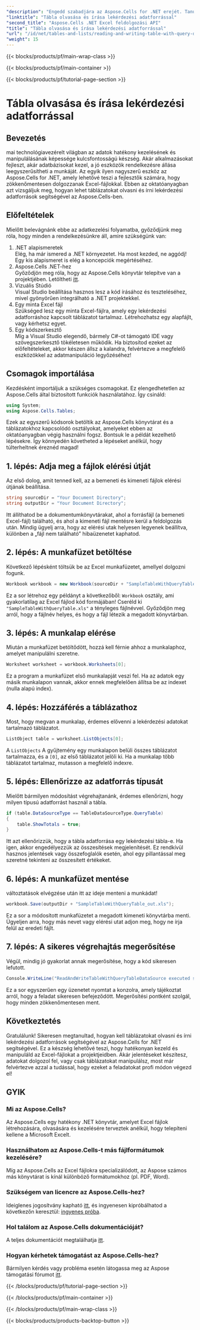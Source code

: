 ```yaml
---
"description": "Engedd szabadjára az Aspose.Cells for .NET erejét. Tanuld meg, hogyan kell táblázatokat olvasni és írni lekérdezési adatforrásokkal ebben a részletes, lépésről lépésre haladó útmutatóban."
"linktitle": "Tábla olvasása és írása lekérdezési adatforrással"
"second_title": "Aspose.Cells .NET Excel feldolgozási API"
"title": "Tábla olvasása és írása lekérdezési adatforrással"
"url": "/id/net/tables-and-lists/reading-and-writing-table-with-query-data-source/"
"weight": 15
---
```


{{< blocks/products/pf/main-wrap-class >}}

{{< blocks/products/pf/main-container >}}

{{< blocks/products/pf/tutorial-page-section >}}

# Tábla olvasása és írása lekérdezési adatforrással

## Bevezetés
mai technológiavezérelt világban az adatok hatékony kezelésének és manipulálásának képessége kulcsfontosságú készség. Akár alkalmazásokat fejleszt, akár adatbázisokat kezel, a jó eszközök rendelkezésre állása leegyszerűsítheti a munkáját. Az egyik ilyen nagyszerű eszköz az Aspose.Cells for .NET, amely lehetővé teszi a fejlesztők számára, hogy zökkenőmentesen dolgozzanak Excel-fájlokkal. Ebben az oktatóanyagban azt vizsgáljuk meg, hogyan lehet táblázatokat olvasni és írni lekérdezési adatforrások segítségével az Aspose.Cells-ben.
## Előfeltételek
Mielőtt belevágnánk ebbe az adatkezelési folyamatba, győződjünk meg róla, hogy minden a rendelkezésünkre áll, amire szükségünk van:
1. .NET alapismeretek  
   Elég, ha már ismered a .NET környezetet. Ha most kezded, ne aggódj! Egy kis alapismeret is elég a koncepciók megértéséhez.
2. Aspose.Cells .NET-hez  
   Győződjön meg róla, hogy az Aspose.Cells könyvtár telepítve van a projektjében. Letöltheti [itt](https://releases.aspose.com/cells/net/).
3. Vizuális Stúdió  
   Visual Studio beállítása hasznos lesz a kód írásához és teszteléséhez, mivel gyönyörűen integrálható a .NET projektekkel.
4. Egy minta Excel fájl  
   Szükséged lesz egy minta Excel-fájlra, amely egy lekérdezési adatforráshoz kapcsolt táblázatot tartalmaz. Létrehozhatsz egy alapfájlt, vagy kérhetsz egyet.
5. Egy kódszerkesztő  
   Míg a Visual Studio elegendő, bármely C#-ot támogató IDE vagy szövegszerkesztő tökéletesen működik.
Ha biztosítod ezeket az előfeltételeket, akkor készen állsz a kalandra, felvértezve a megfelelő eszközökkel az adatmanipuláció legyőzéséhez!
## Csomagok importálása
Kezdésként importáljuk a szükséges csomagokat. Ez elengedhetetlen az Aspose.Cells által biztosított funkciók használatához. Így csináld:
```csharp
using System;
using Aspose.Cells.Tables;
```
Ezek az egyszerű kódsorok betöltik az Aspose.Cells könyvtárat és a táblázatokhoz kapcsolódó osztályokat, amelyeket ebben az oktatóanyagban végig használni fogsz.
Bontsuk le a példát kezelhető lépésekre. Így könnyedén követheted a lépéseket anélkül, hogy túlterheltnek éreznéd magad!
## 1. lépés: Adja meg a fájlok elérési útját
Az első dolog, amit tenned kell, az a bemeneti és kimeneti fájlok elérési útjának beállítása. 
```csharp
string sourceDir = "Your Document Directory";
string outputDir = "Your Document Directory";
```
Itt állíthatod be a dokumentumkönyvtárakat, ahol a forrásfájl (a bemeneti Excel-fájl) található, és ahol a kimeneti fájl mentésre kerül a feldolgozás után. Mindig ügyelj arra, hogy az elérési utak helyesen legyenek beállítva, különben a „fájl nem található” hibaüzenetet kaphatod.
## 2. lépés: A munkafüzet betöltése
Következő lépésként töltsük be az Excel munkafüzetet, amellyel dolgozni fogunk.
```csharp
Workbook workbook = new Workbook(sourceDir + "SampleTableWithQueryTable.xls");
```
Ez a sor létrehoz egy példányt a következőből: `Workbook` osztály, ami gyakorlatilag az Excel fájlod kód formájában! Cseréld ki `"SampleTableWithQueryTable.xls"` a tényleges fájlnévvel. Győződjön meg arról, hogy a fájlnév helyes, és hogy a fájl létezik a megadott könyvtárban.
## 3. lépés: A munkalap elérése
Miután a munkafüzet betöltődött, hozzá kell férnie ahhoz a munkalaphoz, amelyet manipulálni szeretne.
```csharp
Worksheet worksheet = workbook.Worksheets[0];
```
Ez a program a munkafüzet első munkalapját veszi fel. Ha az adatok egy másik munkalapon vannak, akkor ennek megfelelően állítsa be az indexet (nulla alapú index).
## 4. lépés: Hozzáférés a táblázathoz
Most, hogy megvan a munkalap, érdemes elővenni a lekérdezési adatokat tartalmazó táblázatot.
```csharp
ListObject table = worksheet.ListObjects[0];
```
A `ListObjects` A gyűjtemény egy munkalapon belüli összes táblázatot tartalmazza, és a `[0]`, az első táblázatot jelöli ki. Ha a munkalap több táblázatot tartalmaz, mutasson a megfelelő indexre.
## 5. lépés: Ellenőrizze az adatforrás típusát
Mielőtt bármilyen módosítást végrehajtanánk, érdemes ellenőrizni, hogy milyen típusú adatforrást használ a tábla.
```csharp
if (table.DataSourceType == TableDataSourceType.QueryTable)
{
    table.ShowTotals = true;
}
```
Itt azt ellenőrizzük, hogy a tábla adatforrása egy lekérdezési tábla-e. Ha igen, akkor engedélyezzük az összesítések megjelenítését. Ez rendkívül hasznos jelentések vagy összefoglalók esetén, ahol egy pillantással meg szeretné tekinteni az összesített értékeket.
## 6. lépés: A munkafüzet mentése
változtatások elvégzése után itt az ideje menteni a munkádat!
```csharp
workbook.Save(outputDir + "SampleTableWithQueryTable_out.xls");
```
Ez a sor a módosított munkafüzetet a megadott kimeneti könyvtárba menti. Ügyeljen arra, hogy más nevet vagy elérési utat adjon meg, hogy ne írja felül az eredeti fájlt.
## 7. lépés: A sikeres végrehajtás megerősítése
Végül, mindig jó gyakorlat annak megerősítése, hogy a kód sikeresen lefutott.
```csharp
Console.WriteLine("ReadAndWriteTableWithQueryTableDataSource executed successfully.");
```
Ez a sor egyszerűen egy üzenetet nyomtat a konzolra, amely tájékoztat arról, hogy a feladat sikeresen befejeződött. Megerősítési pontként szolgál, hogy minden zökkenőmentesen ment.
## Következtetés
Gratulálunk! Sikeresen megtanultad, hogyan kell táblázatokat olvasni és írni lekérdezési adatforrások segítségével az Aspose.Cells for .NET segítségével. Ez a készség lehetővé teszi, hogy hatékonyan kezeld és manipuláld az Excel-fájlokat a projektjeidben. Akár jelentéseket készítesz, adatokat dolgozol fel, vagy csak táblázatokat manipulálsz, most már felvértezve azzal a tudással, hogy ezeket a feladatokat profi módon végezd el!
## GYIK
### Mi az Aspose.Cells?  
Az Aspose.Cells egy hatékony .NET könyvtár, amelyet Excel fájlok létrehozására, olvasására és kezelésére terveztek anélkül, hogy telepíteni kellene a Microsoft Excelt.
### Használhatom az Aspose.Cells-t más fájlformátumok kezelésére?  
Míg az Aspose.Cells az Excel fájlokra specializálódott, az Aspose számos más könyvtárat is kínál különböző formátumokhoz (pl. PDF, Word).
### Szükségem van licencre az Aspose.Cells-hez?  
Ideiglenes jogosítvány kapható [itt](https://purchase.aspose.com/temporary-license/), és ingyenesen kipróbálhatod a következőn keresztül: [ingyenes próba](https://releases.aspose.com/).
### Hol találom az Aspose.Cells dokumentációját?  
A teljes dokumentációt megtalálhatja [itt](https://reference.aspose.com/cells/net/).
### Hogyan kérhetek támogatást az Aspose.Cells-hez?  
Bármilyen kérdés vagy probléma esetén látogassa meg az Aspose támogatási fórumot [itt](https://forum.aspose.com/c/cells/9).

{{< /blocks/products/pf/tutorial-page-section >}}

{{< /blocks/products/pf/main-container >}}

{{< /blocks/products/pf/main-wrap-class >}}

{{< blocks/products/products-backtop-button >}}